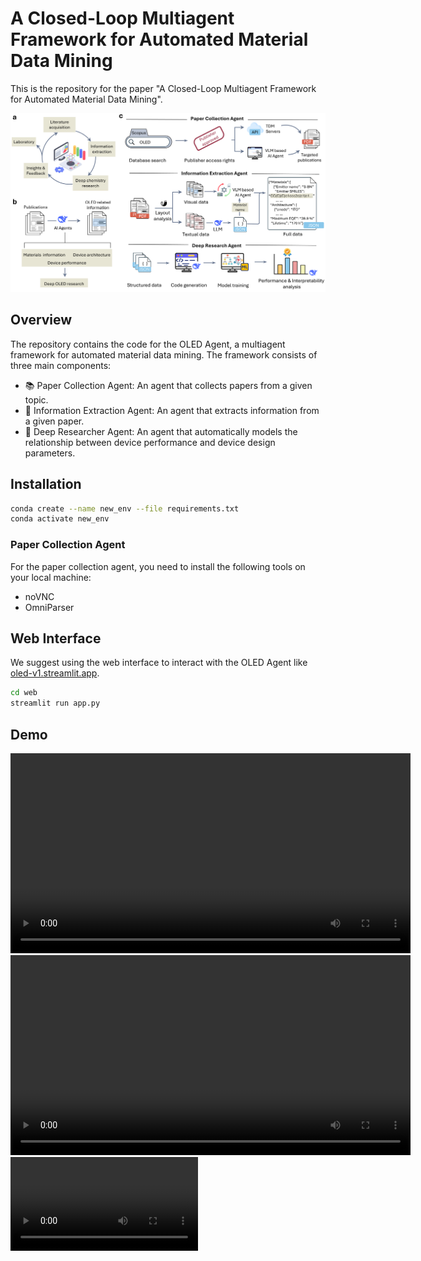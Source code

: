 
# A Closed-Loop Multiagent Framework for Automated Material Data Mining

This is the repository for the paper "A Closed-Loop Multiagent Framework for Automated Material Data Mining".


![Overview](assets/Figure1.png)

## Overview

The repository contains the code for the OLED Agent, a multiagent framework for automated material data mining. The framework consists of three main components:

- 📚 Paper Collection Agent: An agent that collects papers from a given topic.
- 📝 Information Extraction Agent: An agent that extracts information from a given paper.
- 🧠 Deep Researcher Agent: An agent that automatically models the relationship between device performance and device design parameters.

## Installation

```bash
conda create --name new_env --file requirements.txt
conda activate new_env

```

### Paper Collection Agent
For the paper collection agent, you need to install the following tools on your local machine:

- noVNC
- OmniParser


## Web Interface

We suggest using the web interface to interact with the OLED Agent like [oled-v1.streamlit.app](https://oled-v1.streamlit.app/).

```bash
cd web
streamlit run app.py
```

## Demo
<video src="assets/video-720.webm" controls width="640"></video>
<video src="assets/video2-720.webm" controls width="640"></video>
![Overview](assets/video-720.webm)














